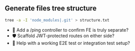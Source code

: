 ## Generate files tree structure
```bash
tree -a -I 'node_modules|.git' > structure.txt
```

- 🔧 Add a /ping controller to confirm FE is truly separate?
- 🛡️ Scaffold JWT-protected routes on either side?
- 🧪 Help with a working E2E test or integration test setup?


